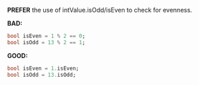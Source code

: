 **PREFER** the use of intValue.isOdd/isEven to check for evenness.

**BAD:**
```dart
bool isEven = 1 % 2 == 0;
bool isOdd = 13 % 2 == 1;
```

**GOOD:**
```dart
bool isEven = 1.isEven;
bool isOdd = 13.isOdd;
```

